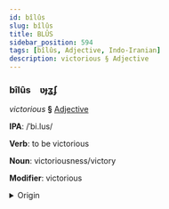```yaml
---
id: bîlûs
slug: bîlûs
title: BLÛS
sidebar_position: 594
tags: [bîlûs, Adjective, Indo-Iranian]
description: victorious § Adjective
---
```


### bîlûs&emsp;<span kind="abugida">ʋɟʓ́ʄ</span>

*victorious* **§** [Adjective](../../tags/Adjective)

**IPA**: /ˈbi.lus/

**Verb**: to be victorious

**Noun**: victoriousness/victory

**Modifier**: victorious

<details>
    <summary>Origin</summary>
    Persian پیروز piruz [pʰiː.ɹúːz]<br/>
    <em>Indo-Iranian Language Family</em>
</details>
